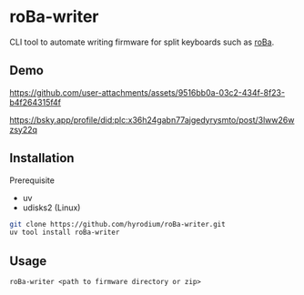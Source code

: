 # roBa-writer

CLI tool to automate writing firmware for split keyboards such as [roBa](https://github.com/kumamuk-git/roBa).

## Demo

https://github.com/user-attachments/assets/9516bb0a-03c2-434f-8f23-b4f264315f4f

https://bsky.app/profile/did:plc:x36h24gabn77ajgedyrysmto/post/3lww26wzsy22q

## Installation

Prerequisite

- uv
- udisks2 (Linux)

```bash
git clone https://github.com/hyrodium/roBa-writer.git
uv tool install roBa-writer
```

## Usage

```
roBa-writer <path to firmware directory or zip>
```
